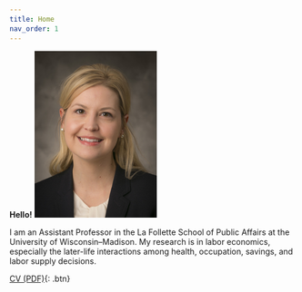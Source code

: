 ```yaml
---
title: Home
nav_order: 1
---
```






**Hello!** ![inline](docs/3329994.png)

I am an Assistant Professor in the La Follette School of Public Affairs at the University of Wisconsin–Madison. My research is in labor economics, especially the later-life interactions among health, occupation, savings, and labor supply decisions.  

[CV (PDF)](docs/CV.pdf){: .btn}



```

```
